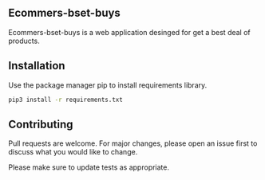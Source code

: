## Ecommers-bset-buys
Ecommers-bset-buys is a web application desinged for get a best deal of products.

## Installation
Use the package manager pip to install requirements library.

```bash
pip3 install -r requirements.txt
```

## Contributing
Pull requests are welcome. For major changes, please open an issue first to discuss what you would like to change.

Please make sure to update tests as appropriate.

